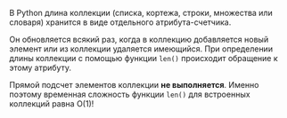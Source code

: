 В Python длина коллекции (списка, кортежа, строки, множества или словаря) хранится в виде отдельного атрибута-счетчика. 

Он обновляется всякий раз, когда в коллекцию добавляется новый элемент или из коллекции удаляется имеющийся. При определении длины коллекции с помощью функции `len()` происходит обращение к этому атрибуту.

Прямой подсчет элементов коллекции **не выполняется**. Именно поэтому временная сложность функции `len()` для встроенных коллекций равна O(1)!